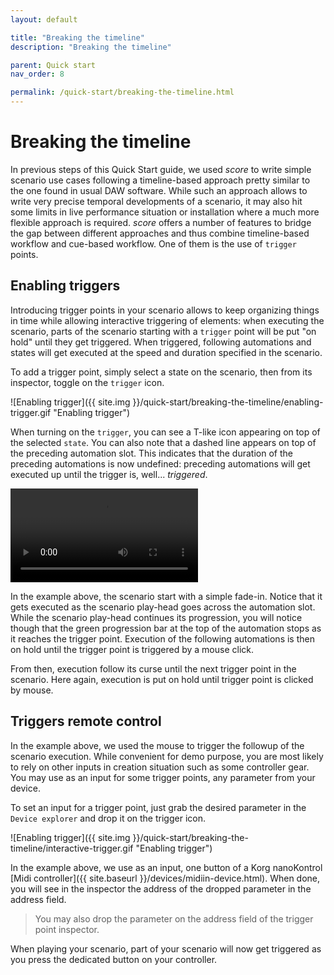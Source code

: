 ```yaml
---
layout: default

title: "Breaking the timeline"
description: "Breaking the timeline"

parent: Quick start
nav_order: 8

permalink: /quick-start/breaking-the-timeline.html
---
```

# Breaking the timeline
In previous steps of this Quick Start guide, we used *score* to write simple scenario use cases following a timeline-based approach pretty similar to the one found in usual DAW software. While such an approach allows to write very precise temporal developments of a scenario, it may also hit some limits in live performance situation or installation where a much more flexible approach is required. *score* offers a number of features to bridge the gap between different approaches and thus combine timeline-based workflow and cue-based workflow. One of them is the use of `trigger` points.

## Enabling triggers

Introducing trigger points in your scenario allows to keep organizing things in time while allowing interactive triggering of elements: when executing the scenario, parts of the scenario starting with a `trigger` point will be put "on hold" until they get triggered. When triggered, following automations and states will get executed at the speed and duration specified in the scenario.

To add a trigger point, simply select a state on the scenario, then from its inspector, toggle on the `trigger` icon.

![Enabling trigger]({{ site.img }}/quick-start/breaking-the-timeline/enabling-trigger.gif "Enabling trigger")

When turning on the `trigger`, you can see a T-like icon appearing on top of the selected `state`. You can also note that a dashed line appears on top of the preceding automation slot. This indicates that the duration of the preceding automations is now undefined: preceding automations will get executed up until the trigger is, well... *triggered*.

<video controls>
    <source src="{{ site.img }}/quick-start/breaking-the-timeline/triggering.mp4 " type="video/mp4">
</video>

In the example above, the scenario start with a simple fade-in. Notice that it gets executed as the scenario play-head goes across the automation slot.  While the scenario play-head continues its progression, you will notice though that the green progression bar at the top of the automation stops as it reaches the trigger point. Execution of the following automations is then on hold until the trigger point is triggered by a mouse click.

From then, execution follow its curse until the next trigger point in the scenario. Here again, execution is put on hold until trigger point is clicked by mouse.

## Triggers remote control

In the example above, we used the mouse to trigger the followup of the scenario execution. While convenient for demo purpose, you are most likely to rely on other inputs in creation situation such as some controller gear. You may use as an input for some trigger points, any parameter from your device.

To set an input for a trigger point, just grab the desired parameter in the `Device explorer` and drop it on the trigger icon.

![Enabling trigger]({{ site.img }}/quick-start/breaking-the-timeline/interactive-trigger.gif "Enabling trigger")

In the example above, we use as an input, one button of a Korg nanoKontrol [Midi controller]({{ site.baseurl }}/devices/midiin-device.html). When done, you will see in the inspector the address of the dropped parameter in the address field.

> You may also drop the parameter on the address field of the trigger point inspector.

When playing your scenario, part of your scenario will now get triggered as you press the dedicated button on your controller.